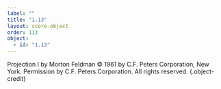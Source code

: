```yaml
---
label: ""
title: "1.13"
layout: score-object
order: 113
object:
  - id: "1.13"
---
```


Projection I by Morton Feldman © 1961 by C.F. Peters Corporation, New York. Permission by C.F. Peters Corporation. All rights reserved. {.object-credit}